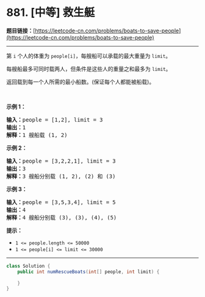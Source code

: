 # 881. [中等] 救生艇

**题目链接：**[https://leetcode-cn.com/problems/boats-to-save-people](https://leetcode-cn.com/problems/boats-to-save-people)

---

<div class="content__1Y2H">
 <div class="notranslate">
  <p>第&nbsp;<code>i</code>&nbsp;个人的体重为&nbsp;<code>people[i]</code>，每艘船可以承载的最大重量为&nbsp;<code>limit</code>。</p> 
  <p>每艘船最多可同时载两人，但条件是这些人的重量之和最多为&nbsp;<code>limit</code>。</p> 
  <p>返回载到每一个人所需的最小船数。(保证每个人都能被船载)。</p> 
  <p>&nbsp;</p> 
  <p><strong>示例 1：</strong></p> 
  <pre class="language-text"><strong>输入：</strong>people = [1,2], limit = 3
<strong>输出：</strong>1
<strong>解释：</strong>1 艘船载 (1, 2)
</pre> 
  <p><strong>示例 2：</strong></p> 
  <pre class="language-text"><strong>输入：</strong>people = [3,2,2,1], limit = 3
<strong>输出：</strong>3
<strong>解释：</strong>3 艘船分别载 (1, 2), (2) 和 (3)
</pre> 
  <p><strong>示例 3：</strong></p> 
  <pre class="language-text"><strong>输入：</strong>people = [3,5,3,4], limit = 5
<strong>输出：</strong>4
<strong>解释：</strong>4 艘船分别载 (3), (3), (4), (5)</pre> 
  <p><strong>提示：</strong></p> 
  <ul> 
   <li><code>1 &lt;=&nbsp;people.length &lt;= 50000</code></li> 
   <li><code>1 &lt;= people[i] &lt;=&nbsp;limit &lt;= 30000</code></li> 
  </ul> 
 </div>
</div>

---

```java
class Solution {
    public int numRescueBoats(int[] people, int limit) {
        
    }
}
```
